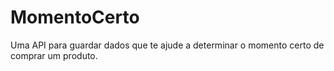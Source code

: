 # MomentoCerto
Uma API para guardar dados que te ajude a determinar o momento certo de comprar um produto.
